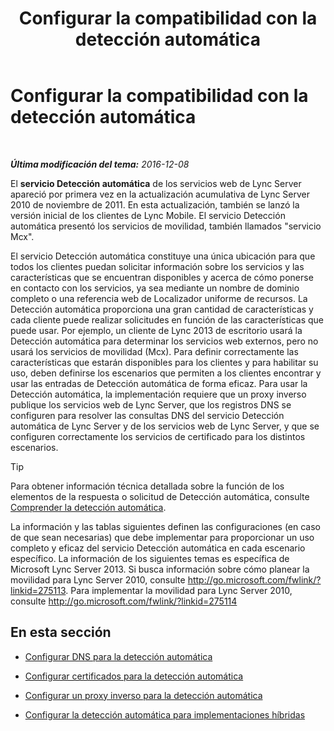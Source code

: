 ﻿---
title: Configurar la compatibilidad con la detección automática
TOCTitle: Configurar la compatibilidad con la detección automática
ms:assetid: 3a266456-69a0-4539-ba99-d388b83799a8
ms:mtpsurl: https://technet.microsoft.com/es-es/library/JJ945622(v=OCS.15)
ms:contentKeyID: 52061626
ms.date: 01/07/2017
mtps_version: v=OCS.15
ms.translationtype: HT
---

# Configurar la compatibilidad con la detección automática

 

_**Última modificación del tema:** 2016-12-08_

El **servicio Detección automática** de los servicios web de Lync Server apareció por primera vez en la actualización acumulativa de Lync Server 2010 de noviembre de 2011. En esta actualización, también se lanzó la versión inicial de los clientes de Lync Mobile. El servicio Detección automática presentó los servicios de movilidad, también llamados "servicio Mcx".

El servicio Detección automática constituye una única ubicación para que todos los clientes puedan solicitar información sobre los servicios y las características que se encuentran disponibles y acerca de cómo ponerse en contacto con los servicios, ya sea mediante un nombre de dominio completo o una referencia web de Localizador uniforme de recursos. La Detección automática proporciona una gran cantidad de características y cada cliente puede realizar solicitudes en función de las características que puede usar. Por ejemplo, un cliente de Lync 2013 de escritorio usará la Detección automática para determinar los servicios web externos, pero no usará los servicios de movilidad (Mcx). Para definir correctamente las características que estarán disponibles para los clientes y para habilitar su uso, deben definirse los escenarios que permiten a los clientes encontrar y usar las entradas de Detección automática de forma eficaz. Para usar la Detección automática, la implementación requiere que un proxy inverso publique los servicios web de Lync Server, que los registros DNS se configuren para resolver las consultas DNS del servicio Detección automática de Lync Server y de los servicios web de Lync Server, y que se configuren correctamente los servicios de certificado para los distintos escenarios.

> [!TIP]  
> Para obtener información técnica detallada sobre la función de los elementos de la respuesta o solicitud de Detección automática, consulte <a href="lync-server-2013-understanding-autodiscover.md">Comprender la detección automática</a>.



La información y las tablas siguientes definen las configuraciones (en caso de que sean necesarias) que debe implementar para proporcionar un uso completo y eficaz del servicio Detección automática en cada escenario específico. La información de los siguientes temas es específica de Microsoft Lync Server 2013. Si busca información sobre cómo planear la movilidad para Lync Server 2010, consulte <http://go.microsoft.com/fwlink/?linkid=275113>. Para implementar la movilidad para Lync Server 2010, consulte <http://go.microsoft.com/fwlink/?linkid=275114>

## En esta sección

  - [Configurar DNS para la detección automática](lync-server-2013-configuring-dns-for-autodiscover.md)

  - [Configurar certificados para la detección automática](lync-server-2013-configuring-certificates-for-autodiscover.md)

  - [Configurar un proxy inverso para la detección automática](lync-server-2013-configuring-a-reverse-proxy-for-autodiscover.md)

  - [Configurar la detección automática para implementaciones híbridas](lync-server-2013-configuring-autodiscover-for-hybrid-deployments.md)

